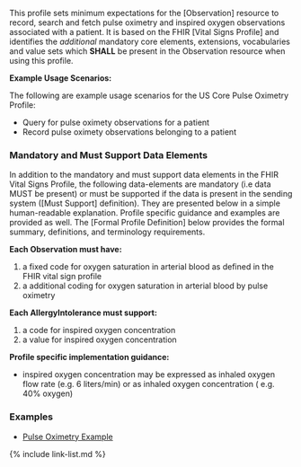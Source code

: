 This profile sets minimum expectations for the [Observation] resource to record, search and fetch pulse oximetry and inspired oxygen observations associated with a patient. It is based on the FHIR [Vital Signs Profile] and identifies the *additional* mandatory core elements, extensions, vocabularies and value sets which **SHALL** be present in the Observation resource when using this profile.

**Example Usage Scenarios:**

The following are example usage scenarios for the US Core Pulse Oximetry Profile:

- Query for pulse oximety observations for a patient
- Record pulse oximety observations belonging to a patient

### Mandatory and Must Support Data Elements

In addition to the mandatory and must support data elements in the FHIR Vital Signs Profile, the following data-elements are mandatory (i.e data MUST be present) or must be supported if the data is present in the sending system ([Must Support] definition). They are presented below in a simple human-readable explanation.  Profile specific guidance and examples are provided as well.  The [Formal Profile Definition] below provides the  formal summary, definitions, and  terminology requirements.

**Each Observation must have:**

1. a fixed code for oxygen saturation in arterial blood as defined in the FHIR vital sign profile
1. a additional coding for oxygen saturation in arterial blood by pulse oximetry

**Each AllergyIntolerance must support:**

1. a code for inspired oxygen concentration
1. a value for inspired oxygen concentration

**Profile specific implementation guidance:**

- inspired oxygen concentration may be expressed as inhaled oxygen flow rate (e.g. 6 liters/min) or as inhaled oxygen concentration ( e.g. 40% oxygen)

### Examples

- [Pulse Oximetry Example](Observation-satO2-fiO2.html)

{% include link-list.md %}
